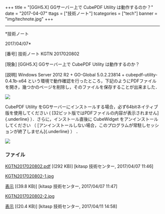 ﻿+++
title = "[GGH5.X] GGサーバー上で CubePDF Utility は動作するのか？"
date = "2017-04-07"
ttags = ["技術ノート"]
tcategories = ["tech"]
banner = "img/technote.jpg"
+++

-----------------------------------------------------------------------------------------------------------------------------

*技術ノート

2017/04/07*


[番号]
技術ノート KGTN 2017020802

[現象]
[GGH5.X] GGサーバー上で CubePDF Utility は動作するのか？

[説明]
Windows Server 2012 R2 + GO-Global 5.0.2.23814 +
cubepdf-utility-0.4.1b-x64
という環境で動作確認を行ったところ，下記のようにPDFファイルを開き，幾つかのページを削除し，そのファイルを保存することが出来ました．

![](http://techreport.kitasp.net/attachments/download/3289/KGTN2017020802-1.jpg)

CubePDF Utility
をGGサーバーにインストールする場合，必ず64bitネイティブ版を使用してください
( [32ビット版ではPDFファイルの内容が表示されません]{.underline}
）．さらに，インストール直後に CubeWidget をアンインストールしてください
（
[アンインストールしない場合，このプログラムが常駐しセッションが終了しません]{.underline}
） ．

![](http://techreport.kitasp.net/attachments/download/3431/KGTN2017020802-2.jpg)


### ファイル

 
 


[KGTN2017020802.pdf](http://techreport.kitasp.net/attachments/download/3288/KGTN2017020802.pdf)
 [(292 KB)] [kitasp 技術センター, 2017/04/07
11:46]

[KGTN2017020802-1.jpg](http://techreport.kitasp.net/attachments/download/3289/KGTN2017020802-1.jpg)

[表示](http://techreport.kitasp.net/attachments/3289/KGTN2017020802-1.jpg "表示")
 [(39.8 KB)] [kitasp 技術センター, 2017/04/07
11:47]

[KGTN2017020802-2.jpg](http://techreport.kitasp.net/attachments/download/3431/KGTN2017020802-2.jpg)

[表示](http://techreport.kitasp.net/attachments/3431/KGTN2017020802-2.jpg "表示")
 [(20.4 KB)] [kitasp 技術センター, 2017/04/11
14:58]


 


 

